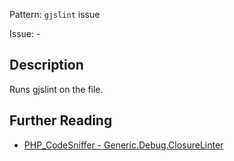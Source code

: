 Pattern: `gjslint` issue

Issue: -

## Description

Runs gjslint on the file.

## Further Reading

* [PHP_CodeSniffer - Generic.Debug.ClosureLinter](https://github.com/squizlabs/PHP_CodeSniffer/blob/master/src/Standards/Generic/Sniffs/Debug/ClosureLinterSniff.php)